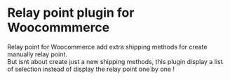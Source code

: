 # Relay point plugin for Woocommmerce

Relay point for Woocommerce add extra shipping methods for create manually relay point.<br/>
But isnt about create just a new shipping methods, this plugin display a list of selection instead of display the relay point one by one !
